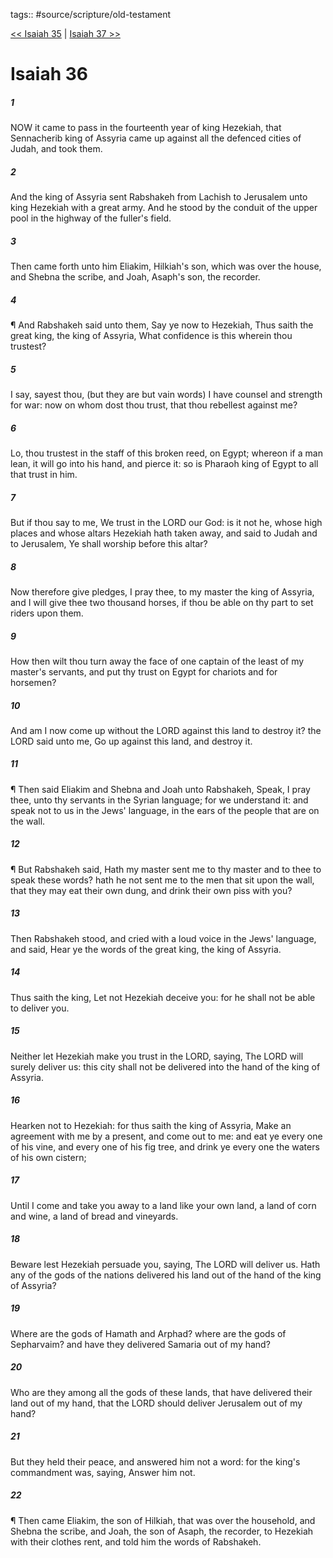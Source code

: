 tags:: #source/scripture/old-testament

[<< Isaiah 35](/old-testament/23_Isaiah/Isaiah_35.md) | [Isaiah 37 >>](/old-testament/23_Isaiah/Isaiah_37.md)

# Isaiah 36

##### 1

NOW it came to pass in the fourteenth year of king Hezekiah, that Sennacherib king of Assyria came up against all the defenced cities of Judah, and took them.

##### 2

And the king of Assyria sent Rabshakeh from Lachish to Jerusalem unto king Hezekiah with a great army. And he stood by the conduit of the upper pool in the highway of the fuller's field.

##### 3

Then came forth unto him Eliakim, Hilkiah's son, which was over the house, and Shebna the scribe, and Joah, Asaph's son, the recorder.

##### 4

¶ And Rabshakeh said unto them, Say ye now to Hezekiah, Thus saith the great king, the king of Assyria, What confidence is this wherein thou trustest?

##### 5

I say, sayest thou, (but they are but vain words) I have counsel and strength for war: now on whom dost thou trust, that thou rebellest against me?

##### 6

Lo, thou trustest in the staff of this broken reed, on Egypt; whereon if a man lean, it will go into his hand, and pierce it: so is Pharaoh king of Egypt to all that trust in him.

##### 7

But if thou say to me, We trust in the LORD our God: is it not he, whose high places and whose altars Hezekiah hath taken away, and said to Judah and to Jerusalem, Ye shall worship before this altar?

##### 8

Now therefore give pledges, I pray thee, to my master the king of Assyria, and I will give thee two thousand horses, if thou be able on thy part to set riders upon them.

##### 9

How then wilt thou turn away the face of one captain of the least of my master's servants, and put thy trust on Egypt for chariots and for horsemen?

##### 10

And am I now come up without the LORD against this land to destroy it? the LORD said unto me, Go up against this land, and destroy it.

##### 11

¶ Then said Eliakim and Shebna and Joah unto Rabshakeh, Speak, I pray thee, unto thy servants in the Syrian language; for we understand it: and speak not to us in the Jews' language, in the ears of the people that are on the wall.

##### 12

¶ But Rabshakeh said, Hath my master sent me to thy master and to thee to speak these words? hath he not sent me to the men that sit upon the wall, that they may eat their own dung, and drink their own piss with you?

##### 13

Then Rabshakeh stood, and cried with a loud voice in the Jews' language, and said, Hear ye the words of the great king, the king of Assyria.

##### 14

Thus saith the king, Let not Hezekiah deceive you: for he shall not be able to deliver you.

##### 15

Neither let Hezekiah make you trust in the LORD, saying, The LORD will surely deliver us: this city shall not be delivered into the hand of the king of Assyria.

##### 16

Hearken not to Hezekiah: for thus saith the king of Assyria, Make an agreement with me by a present, and come out to me: and eat ye every one of his vine, and every one of his fig tree, and drink ye every one the waters of his own cistern;

##### 17

Until I come and take you away to a land like your own land, a land of corn and wine, a land of bread and vineyards.

##### 18

Beware lest Hezekiah persuade you, saying, The LORD will deliver us. Hath any of the gods of the nations delivered his land out of the hand of the king of Assyria?

##### 19

Where are the gods of Hamath and Arphad? where are the gods of Sepharvaim? and have they delivered Samaria out of my hand?

##### 20

Who are they among all the gods of these lands, that have delivered their land out of my hand, that the LORD should deliver Jerusalem out of my hand?

##### 21

But they held their peace, and answered him not a word: for the king's commandment was, saying, Answer him not.

##### 22

¶ Then came Eliakim, the son of Hilkiah, that was over the household, and Shebna the scribe, and Joah, the son of Asaph, the recorder, to Hezekiah with their clothes rent, and told him the words of Rabshakeh.
